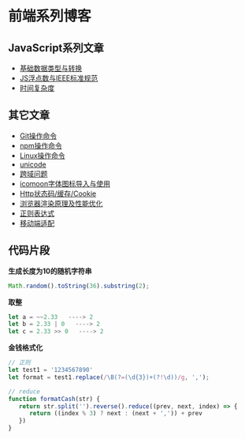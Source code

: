 # 前端系列博客

## JavaScript系列文章
- [基础数据类型与转换](https://github.com/moshang-xc/Blog/blob/master/article/js/基础数据类型与转换.md)
- [JS浮点数与IEEE标准规范](https://github.com/moshang-xc/Blog/blob/master/article/js/JS浮点数与IEEE标准规范.md)
- [时间复杂度](https://github.com/moshang-xc/Blog/blob/master/article/js/时间复杂度.md)

## 其它文章
- [Git操作命令](https://github.com/moshang-xc/Blog/blob/master/article/normal/Git操作命令.md)
- [npm操作命令](https://github.com/moshang-xc/Blog/blob/master/article/normal/npm.md)
- [Linux操作命令](https://github.com/moshang-xc/Blog/blob/master/article/normal/linux.md)
- [unicode](https://github.com/moshang-xc/Blog/blob/master/article/normal/unicode.md)
- [跨域问题](https://github.com/moshang-xc/Blog/issues/4)
- [icomoon字体图标导入与使用](https://github.com/moshang-xc/Blog/issues/11)
- [Http状态码/缓存/Cookie](https://github.com/moshang-xc/Blog/issues/7)
- [浏览器渲染原理及性能优化](https://github.com/moshang-xc/Blog/issues/3)
- [正则表达式](https://github.com/moshang-xc/Blog/blob/master/article/normal/正则表达式.md)
- [移动端适配](https://github.com/moshang-xc/Blog/blob/master/article/normal/移动端适配.md)

## 代码片段

**生成长度为10的随机字符串**
```js
Math.random().toString(36).substring(2);
```

**取整**
```js
let a = ~~2.33   ----> 2
let b = 2.33 | 0   ----> 2
let c = 2.33 >> 0   ----> 2
```

**金钱格式化**
```js
// 正则
let test1 = '1234567890'
let format = test1.replace(/\B(?=(\d{3})+(?!\d))/g, ',');

// reduce
function formatCash(str) {
   return str.split('').reverse().reduce((prev, next, index) => {
      return ((index % 3) ? next : (next + ',')) + prev
   })
}
```

